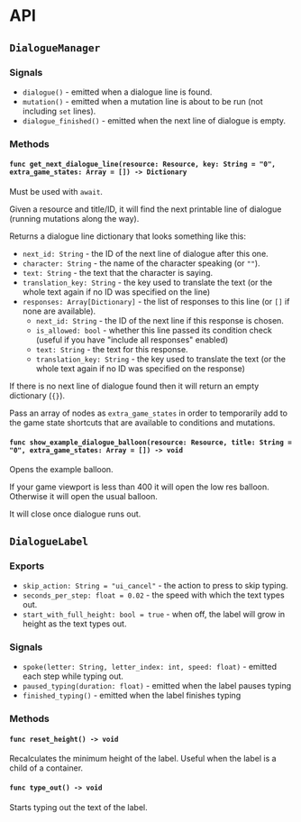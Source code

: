 # API

## `DialogueManager`

### Signals

- `dialogue()` - emitted when a dialogue line is found.
- `mutation()` - emitted when a mutation line is about to be run (not including `set` lines).
- `dialogue_finished()` - emitted when the next line of dialogue is empty.

### Methods

#### `func get_next_dialogue_line(resource: Resource, key: String = "0", extra_game_states: Array = []) -> Dictionary`

Must be used with `await`.

Given a resource and title/ID, it will find the next printable line of dialogue (running mutations along the way).

Returns a dialogue line dictionary that looks something like this:

- `next_id: String` - the ID of the next line of dialogue after this one.
- `character: String` - the name of the character speaking (or `""`).
- `text: String` - the text that the character is saying.
- `translation_key: String` - the key used to translate the text (or the whole text again if no ID was specified on the line)
- `responses: Array[Dictionary]` - the list of responses to this line (or `[]` if none are available).
  - `next_id: String` - the ID of the next line if this response is chosen.
  - `is_allowed: bool` - whether this line passed its condition check (useful if you have "include all responses" enabled)
  - `text: String` - the text for this response.
  - `translation_key: String` - the key used to translate the text (or the whole text again if no ID was specified on the response)

If there is no next line of dialogue found then it will return an empty dictionary (`{}`).

Pass an array of nodes as `extra_game_states` in order to temporarily add to the game state shortcuts that are available to conditions and mutations.

#### `func show_example_dialogue_balloon(resource: Resource, title: String = "0", extra_game_states: Array = []) -> void`

Opens the example balloon.

If your game viewport is less than 400 it will open the low res balloon. Otherwise it will open the usual balloon.

It will close once dialogue runs out.

## `DialogueLabel`

### Exports

- `skip_action: String = "ui_cancel"` - the action to press to skip typing.
- `seconds_per_step: float = 0.02` - the speed with which the text types out.
- `start_with_full_height: bool = true` - when off, the label will grow in height as the text types out.

### Signals

- `spoke(letter: String, letter_index: int, speed: float)` - emitted each step while typing out.
- `paused_typing(duration: float)` - emitted when the label pauses typing
- `finished_typing()` - emitted when the label finishes typing

### Methods

#### `func reset_height() -> void`

Recalculates the minimum height of the label. Useful when the label is a child of a container.

#### `func type_out() -> void`

Starts typing out the text of the label.